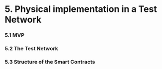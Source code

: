 # 5. Physical implementation in a Test Network

### 5.1 MVP       

### 5.2 The Test Network



### 5.3 Structure of the Smart Contracts

